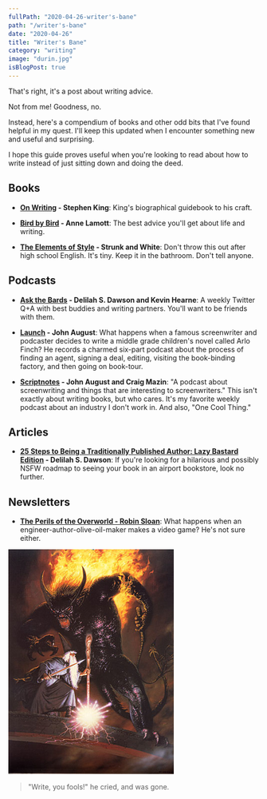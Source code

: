 ```yaml
---
fullPath: "2020-04-26-writer's-bane"
path: "/writer's-bane"
date: "2020-04-26"
title: "Writer's Bane"
category: "writing"
image: "durin.jpg"
isBlogPost: true
---
```


That's right, it's a post about writing advice.

Not from me! Goodness, no.

Instead, here's a compendium of books and other odd bits that I've found helpful in my quest. I'll keep this updated when I encounter something new and useful and surprising.

I hope this guide proves useful when you're looking to read about how to write instead of just sitting down and doing the deed.

## Books

- **[On Writing](https://www.amazon.com/gp/product/1439156816/ref=as_li_tl?ie=UTF8&camp=1789&creative=9325&creativeASIN=1439156816&linkCode=as2&tag=whatrocks09-20&linkId=dc4290e47818db79d2fa6b284f9f3e1b) - Stephen King**: King's biographical guidebook to his craft.

- **[Bird by Bird](https://www.amazon.com/gp/product/0385480016/ref=as_li_qf_asin_il_tl?ie=UTF8&tag=whatrocks09-20&creative=9325&linkCode=as2&creativeASIN=0385480016&linkId=3cb65bd21cb9764f04be702fe152c1ff) - Anne Lamott**: The best advice you'll get about life and writing.

- **[The Elements of Style](https://www.amazon.com/gp/product/020530902X/ref=as_li_qf_asin_il_tl?ie=UTF8&tag=whatrocks09-20&creative=9325&linkCode=as2&creativeASIN=020530902X&linkId=d79e4ea383d10042e72b29d316802112) - Strunk and White**: Don't throw this out after high school English. It's tiny. Keep it in the bathroom. Don't tell anyone.

## Podcasts

- **[Ask the Bards](https://www.askthebards.com/) - Delilah S. Dawson and Kevin Hearne**: A weekly Twitter Q+A with best buddies and writing partners. You'll want to be friends with them.

- **[Launch](https://podcasts.apple.com/us/podcast/launch/id1319436103?mt=2) - John August**: What happens when a famous screenwriter and podcaster decides to write a middle grade children's novel called Arlo Finch? He records a charmed six-part podcast about the process of finding an agent, signing a deal, editing, visiting the book-binding factory, and then going on book-tour.

- **[Scriptnotes](https://johnaugust.com/scriptnotes) - John August and Craig Mazin**: "A podcast about screenwriting and things that are interesting to screenwriters." This isn't exactly about writing books, but who cares. It's my favorite weekly podcast about an industry I don't work in. And also, "One Cool Thing."

## Articles

- **[25 Steps to Being a Traditionally Published Author: Lazy Bastard Edition](http://terribleminds.com/ramble/2013/08/13/25-steps-to-being-a-traditionally-published-author-lazy-bastard-edition/) - Delilah S. Dawson**: If you're looking for a hilarious and possibly NSFW roadmap to seeing your book in an airport bookstore, look no further.

## Newsletters

- **[The Perils of the Overworld - Robin Sloan](https://www.robinsloan.com/overworld/)**: What happens when an engineer-author-olive-oil-maker makes a video game? He's not sure either. 

![balrog](./images/durin.jpg)

> "Write, you fools!" he cried, and was gone.